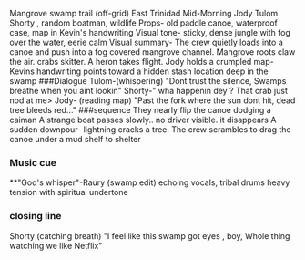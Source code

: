 Mangrove swamp trail (off-grid)
East Trinidad
Mid-Morning
Jody Tulom Shorty , random boatman, wildlife
Props- old paddle canoe, waterproof case, map in Kevin's handwriting
Visual tone- sticky, dense jungle with fog over the water, eerie calm
Visual summary-
The crew quietly loads into a canoe  and push into a fog covered mangrove channel.
Mangrove roots claw the air.
crabs skitter. A heron takes flight.
Jody holds a crumpled map-Kevins handwriting points toward a hidden stash location deep in the swamp
###Dialogue
Tulom-(whispering) "Dont trust the silence, Swamps breathe when you aint lookin"
Shorty-" wha happenin dey ? That crab just nod at me>
Jody- (reading map) 
"Past the fork where the sun dont hit, dead tree bleeds red..."
###sequence They nearly flip the canoe dodging a caiman
A strange boat passes slowly.. no driver visible. it disappears
A sudden downpour- lightning cracks a tree. The crew scrambles to drag the canoe under a mud shelf to shelter
### Music cue
**"God's whisper"-Raury (swamp edit)
echoing vocals, tribal drums heavy tension with spiritual undertone
### closing line
Shorty (catching breath)
"I feel like this swamp got eyes , boy, Whole thing watching we like Netflix"
